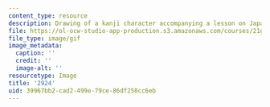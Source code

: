 ```yaml
---
content_type: resource
description: Drawing of a kanji character accompanying a lesson on Japanese.
file: https://ol-ocw-studio-app-production.s3.amazonaws.com/courses/21g-504-japanese-iv-spring-2009/39967bb2cad2499e79ce86df258cc6eb_2924.gif
file_type: image/gif
image_metadata:
  caption: ''
  credit: ''
  image-alt: ''
resourcetype: Image
title: '2924'
uid: 39967bb2-cad2-499e-79ce-86df258cc6eb
---
```

